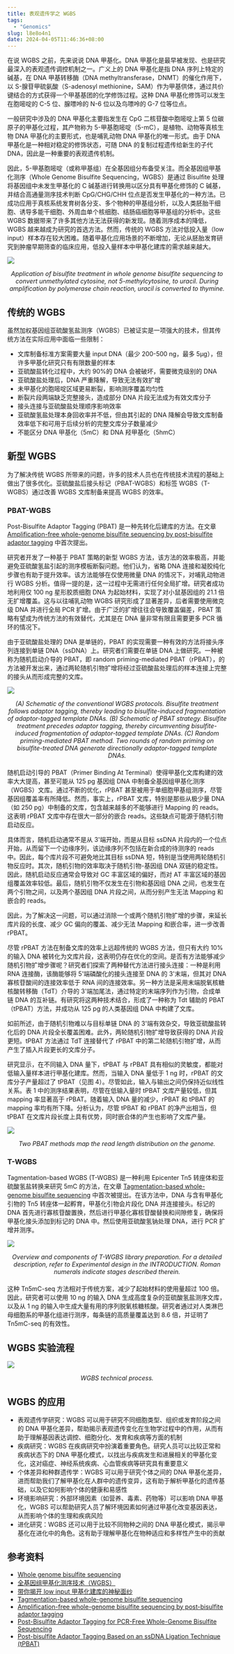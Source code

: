 ```yaml
---
title: 表观遗传学之 WGBS
tags:
  - "Genomics"
slug: l8e8o4n1
date: 2024-04-05T11:46:36+08:00
---
```


在说 WGBS 之前，先来说说 DNA 甲基化。DNA 甲基化是最早被发现、也是研究最深入的表观遗传调控机制之一。广义上的 DNA 甲基化是指 DNA 序列上特定的碱基，在 DNA 甲基转移酶（DNA methyltransferase，DNMT）的催化作用下，以 S-腺苷甲硫氨酸（S-adenosyl methionine，SAM）作为甲基供体，通过共价键结合的方式获得一个甲基基团的化学修饰过程。这种 DNA 甲基化修饰可以发生在胞嘧啶的 C-5 位、腺嘌呤的 N-6 位以及鸟嘌呤的 G-7 位等位点。

<!--more-->

一般研究中涉及的 DNA 甲基化主要指发生在 CpG 二核苷酸中胞嘧啶上第 5 位碳原子的甲基化过程，其产物称为 5-甲基胞嘧啶（5-mC），是植物、动物等真核生物 DNA 甲基化的主要形式，也是哺乳动物 DNA 甲基化的唯一形式。由于 DNA 甲基化是一种相对稳定的修饰状态，可随 DNA 的复制过程遗传给新生的子代 DNA，因此是一种重要的表观遗传机制。

因此，5-甲基胞嘧啶（或称甲基组）在全基因组分布备受关注。而全基因组甲基化测序（Whole Genome Bisulfite Sequencing，WGBS）是通过 Bisulfite 处理将基因组中未发生甲基化的 C 碱基进行转换用以区分具有甲基化修饰的 C 碱基，并结合高通量测序技术判断 CpG/CHG/CHH 位点是否发生甲基化的一种方法。已成功应用于真核系统发育树各分支、多个物种的甲基组分析，以及人类胚胎干细胞、诱导多能干细胞、外周血单个核细胞、结肠癌细胞等甲基组的分析中。这些 WGBS 数据带来了许多其他方法无法获得的新发现。随着测序成本的降低，WGBS 越来越成为研究的首选方法。然而，传统的 WGBS 方法对低投入量（low input）样本存在较大困难。随着甲基化应用场景的不断增加，无论从胚胎发育研究到肿瘤早期筛查的临床应用，低投入量样本中甲基化建库的需求越来越大。

![](https://images.yuanj.top/202404051232054.png)

<div style="text-align:center; margin-bottom:20px;">
<em>Application of bisulfite treatment in whole genome bisulfite sequencing to convert unmethylated cytosine, not 5-methylcytosine, to uracil. During amplification by polymerase chain reaction, uracil is converted to thymine.</em>
</div>

## 传统的 WGBS

虽然加权基因组亚硫酸氢盐测序（WGBS）已被证实是一项强大的技术，但其传统方法在实际应用中面临一些限制：

- 文库制备标准方案需要大量 input DNA（最少 200-500 ng，最多 5μg），但许多甲基化研究只有有限数量的样本
- 亚硫酸盐转化过程中，大约 90%的 DNA 会被破坏，需要微克级别的 DNA
- 亚硫酸盐处理后，DNA 严重降解，导致无法有效扩增
- 未甲基化的胞嘧啶区域更易断裂，影响测序覆盖均匀性
- 断裂片段两端缺乏完整接头，造成部分 DNA 片段无法成为有效文库分子
- 接头连接与亚硫酸盐处理顺序影响效率
- 亚硫酸氢盐处理本身回收率并不低，但由其引起的 DNA 降解会导致文库制备效率低下和可用于后续分析的完整文库分子数量减少
- 不能区分 DNA 甲基化（5mC）和 DNA 羟甲基化（5hmC）

## 新型 WGBS

为了解决传统 WGBS 所带来的问题，许多的技术人员也在传统技术流程的基础上做出了很多优化。亚硫酸盐后接头标记（PBAT-WGBS）和标签 WGBS（T-WGBS）通过改善 WGBS 文库制备来提高 WGBS 的效率。

### PBAT-WGBS

Post-Bisulfite Adaptor Tagging (PBAT) 是一种先转化后建库的方法。在文章 [Amplification-free whole-genome bisulfite sequencing by post-bisulfite adaptor tagging](https://www.ncbi.nlm.nih.gov/pmc/articles/PMC3458524/) 中首次提出。

研究者开发了一种基于 PBAT 策略的新型 WGBS 方法，该方法的效率极高，并能避免亚硫酸氢盐引起的测序模板断裂问题。他们认为，省略 DNA 连接和凝胶纯化步骤也有助于提升效率。该方法能够在仅使用微量 DNA 的情况下，对哺乳动物进行 WGBS 分析。值得一提的是，这一过程中无需进行任何全局扩增。研究者成功地利用仅 100 ng 星形胶质细胞 DNA 为起始材料，实现了对小鼠基因组的 21.1 倍无扩增覆盖。这与以往哺乳动物 WGBS 研究形成了显著差异，后者需要使用微克级 DNA 并进行全局 PCR 扩增。由于广泛的扩增往往会导致覆盖偏差，PBAT 策略有望成为传统方法的有效替代，尤其是在 DNA 量非常有限且需要更多 PCR 循环的情况下。

由于亚硫酸盐处理的 DNA 是单链的，PBAT 的实现需要一种有效的方法将接头序列连接到单链 DNA（ssDNA）上。研究者们需要在单链 DNA 上做研究。一种被称为随机启动介导的 PBAT，即 random priming-mediated PBAT（rPBAT），的方法被开发出来，通过两轮随机引物扩增将经过亚硫酸盐处理后的样本连接上完整的接头从而形成完整的文库。

![](https://images.yuanj.top/202404051257070.png)

<div style="text-align:center; margin-bottom:20px;">
<em>(A) Schematic of the conventional WGBS protocols. Bisulfite treatment follows adaptor tagging, thereby leading to bisulfite-induced fragmentation of adaptor-tagged template DNAs. (B) Schematic of PBAT strategy. Bisulfite treatment precedes adaptor tagging, thereby circumventing bisulfite-induced fragmentation of adaptor-tagged template DNAs. (C) Random priming-mediated PBAT method. Two rounds of random priming on bisulfite-treated DNA generate directionally adaptor-tagged template DNAs.</em>
</div>

随机启动引导的 PBAT（Primer Binding At Terminal）使得甲基化文库构建的效率大大提高，甚至可能从 125 pg 基因组 DNA 中制备全基因组甲基化测序（WGBS）文库。通过不断的优化，rPBAT 甚至被用于单细胞甲基组测序，尽管基因组覆盖率有所降低。然而，事实上，rPBAT 文库，特别是那些从极少量 DNA（如 250 pg）中制备的文库，包含越来越多的不能够进行 Mapping 的 reads。这表明 rPBAT 文库中存在很大一部分的嵌合 reads。这些缺点可能源于随机引物启动反应。

具体而言，随机启动通常不是从 3'端开始，而是从目标 ssDNA 片段内的一个位点开始，从而留下一个边缘序列，该边缘序列不包括在新合成的待测序的 reads 中。因此，每个库片段不可避免地比其目标 ssDNA 短，特别是当使用两轮随机引物反应时。其次，随机引物的效率取决于随机引物-基因组 DNA 双链的稳定性。因此，随机启动反应通常会导致对 GC 丰富区域的偏好，而对 AT 丰富区域的基因组覆盖效率较低。最后，随机引物不仅发生在引物和基因组 DNA 之间，也发生在两个引物之间，以及两个基因组 DNA 片段之间，从而分别产生无法 Mapping 和嵌合的 reads。

因此，为了解决这一问题，可以通过消除一个或两个随机引物扩增的步骤，来延长库片段的长度、减少 GC 偏向的覆盖、减少无法 Mapping 和嵌合率，进一步改善 rPBAT。

尽管 rPBAT 方法在制备文库的效率上远超传统的 WGBS 方法，但只有大约 10%的输入 DNA 被转化为文库片段，这表明仍存在优化的空间。是否有方法能够减少随机引物扩增步骤呢？研究者们探索了两种替代方法进行接头连接：一种是利用 RNA 连接酶，该酶能够将 5'端磷酸化的接头连接至 DNA 的 3'末端，但其对 DNA 寡核苷酸间的连接效率低于 RNA 间的连接效率。另一种方法是采用末端脱氧核糖核酸转移酶（TdT）介导的 3'端加尾法，通过特定的末端序列作为引物，合成单链 DNA 的互补链。有研究将这两种技术结合，形成了一种称为 Tdt 辅助的 PBAT（tPBAT）方法，并成功从 125 pg 的人类基因组 DNA 中构建了文库。

如前所述，由于随机引物难以与目标单链 DNA 的 3'端有效杂交，导致亚硫酸盐转化后的 DNA 片段全长覆盖困难。此外，两轮随机引物扩增导致获得的 DNA 片段更短。tPBAT 方法通过 TdT 连接替代了 rPBAT 中的第二轮随机引物扩增，从而产生了插入片段更长的文库分子。

研究显示，在不同输入 DNA 量下，tPBAT 与 rPBAT 具有相似的灵敏度，都能对低输入量样本进行甲基化建库。然而，当输入 DNA 量低于 1 ng 时，rPBAT 的文库分子产量超过了 tPBAT（见图 4）。尽管如此，输入与输出之间仍保持近似线性关系。表 1 中的测序结果表明，尽管在低输入量时 tPBAT 文库产量较低，但其 mapping 率显著高于 rPBAT。随着输入 DNA 量的减少，rPBAT 和 tPBAT 的 mapping 率均有所下降。分析认为，尽管 tPBAT 和 rPBAT 的净产出相当，但 tPBAT 在文库片段长度上具有优势，同时嵌合体的产生也影响了文库产量。

![](https://images.yuanj.top/202404051306501.png)

<div style="text-align:center; margin-bottom:20px;">
<em>Two PBAT methods map the read length distribution on the genome.</em>
</div>

### T-WGBS

Tagmentation-based WGBS (T-WGBS) 是一种利用 Epicenter Tn5 转座体和亚硫酸氢盐转换来研究 5mC 的方法，在文章 [Tagmentation-based whole-genome bisulfite sequencing](https://www.nature.com/articles/nprot.2013.118) 中首次被提出。在该方法中，DNA 与含有甲基化引物的 Tn5 转座体一起孵育，甲基化引物会片段化 DNA 并连接接头。标记的 DNA 首先进行寡核苷酸置换，然后进行甲基化寡核苷酸替换和间隙修复，确保将甲基化接头添加到标记的 DNA 中。然后使用亚硫酸氢钠处理 DNA，进行 PCR 扩增并测序。

![](https://images.yuanj.top/202404051315282.png)

<div style="text-align:center; margin-bottom:20px;">
<em>Overview and components of T-WGBS library preparation. For a detailed description, refer to Experimental design in the INTRODUCTION. Roman numerals indicate stages described therein.</em>
</div>

这种 Tn5mC-seq 方法相对于传统方案，减少了起始材料的使用量超过 100 倍。因此，研究者可以使用 10 ng 的输入 DNA 生成高度复杂的亚硫酸氢盐测序文库，以及从 1 ng 的输入中生成大量有用的序列脱氧核糖核酸。研究者通过对人类淋巴母细胞系的甲基化组进行测序，每条链的高质量覆盖达到 8.6 倍，并证明了 Tn5mC-seq 的有效性。

## WGBS 实验流程

![](https://images.yuanj.top/202404051331600.png)

<div style="text-align:center; margin-bottom:20px;">
<em>WGBS technical process.</em>
</div>

## WGBS 的应用

- 表观遗传学研究：WGBS 可以用于研究不同细胞类型、组织或发育阶段之间的 DNA 甲基化差异，帮助揭示表观遗传变化在生物学过程中的作用，从而有助于理解基因表达调控、细胞分化、发育和疾病等方面的机制
- 疾病研究：WGBS 在疾病研究中扮演着重要角色。研究人员可以比较正常和疾病状态下的 DNA 甲基化模式，以找出与疾病发生和进展相关的甲基化变化，这对癌症、神经系统疾病、心血管疾病等研究具有重要意义
- 个体差异和种群遗传学：WGBS 可以用于研究个体之间的 DNA 甲基化差异，进而帮助我们了解甲基化在人群中的遗传变异，这有助于解析甲基化的遗传基础，以及它如何影响个体的健康和易感性
- 环境影响研究：外部环境因素（如营养、毒素、药物等）可以影响 DNA 甲基化，WGBS 可以帮助研究人员了解环境因素如何通过甲基化改变基因表达，从而影响个体的生理和疾病风险
- 进化研究：WGBS 还可以用于比较不同物种之间的 DNA 甲基化模式，揭示甲基化在进化中的角色。这有助于理解甲基化在物种适应和多样性产生中的贡献

## 参考资料

- [Whole genome bisulfite sequencing](https://en.wikipedia.org/wiki/Whole_genome_bisulfite_sequencing)
- [全基因组甲基化测序技术（WGBS）](https://mp.weixin.qq.com/s/KZD9aOkbreb5TnNpBjsGGA)
- [带你揭开 low input 甲基化建库的神秘面纱](https://zhuanlan.zhihu.com/p/573668799)
- [Tagmentation-based whole-genome bisulfite sequencing](https://www.nature.com/articles/nprot.2013.118)
- [Amplification-free whole-genome bisulfite sequencing by post-bisulfite adaptor tagging](https://www.ncbi.nlm.nih.gov/pmc/articles/PMC3458524/)
- [Post-Bisulfite Adaptor Tagging for PCR-Free Whole-Genome Bisulfite Sequencing](https://pubmed.ncbi.nlm.nih.gov/29224142/)
- [Post-bisulfite Adaptor Tagging Based on an ssDNA Ligation Technique (tPBAT)](https://pubmed.ncbi.nlm.nih.gov/36173563/)